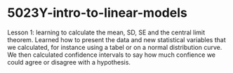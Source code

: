 # 5023Y-intro-to-linear-models

Lesson 1: learning to calculate the mean, SD, SE and the central limit theorem. Learned how to present the data and new statistical variables that we calculated, for instance using a tabel or on a normal distribution curve. We then calculated confidence intervals to say how much confience we could agree or disagree with a hypothesis. 
